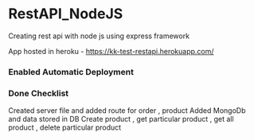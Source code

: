 # RestAPI_NodeJS

Creating rest api with node js using express framework

App hosted in heroku - https://kk-test-restapi.herokuapp.com/

### Enabled Automatic Deployment

### Done Checklist

 Created server file and added route for order , product
 Added MongoDb and data stored in DB
 Create product , get particular product , get all product , delete particular product
